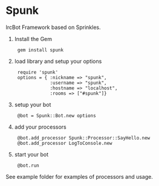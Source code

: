 Spunk
=======

IrcBot Framework based on Sprinkles.

1. Install the Gem

        gem install spunk

2. load library and setup your options

		require 'spunk'
		options = { :nickname => "spunk",
		            :username => "spunk",
		            :hostname => "localhost",
		            :rooms => ["#spunk"]}

3. setup your bot

		@bot = Spunk::Bot.new options
		
4. add your processors

		@bot.add_processor Spunk::Processor::SayHello.new
		@bot.add_processor LogToConsole.new
		
5. start your bot

		@bot.run

See example folder for examples of processors and usage.

